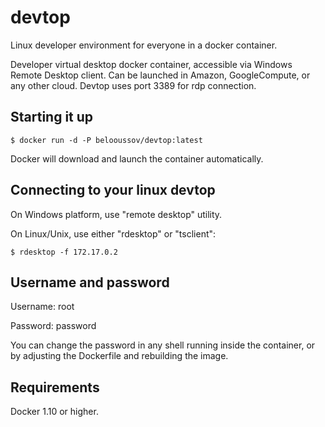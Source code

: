 # devtop
Linux developer environment for everyone in a docker container.

Developer virtual desktop docker container, accessible via Windows Remote Desktop client. Can be launched in Amazon, GoogleCompute, or any other cloud. Devtop uses port 3389 for rdp connection.

## Starting it up

``
$ docker run -d -P belooussov/devtop:latest
``

Docker will download and launch the container automatically.

## Connecting to your linux devtop

On Windows platform, use "remote desktop" utility.

On Linux/Unix, use either "rdesktop" or "tsclient":

``
$ rdesktop -f 172.17.0.2
``

## Username and password

Username: root

Password: password

You can change the password in any shell running inside the container, or by adjusting the Dockerfile and rebuilding the image.

## Requirements
Docker 1.10 or higher.
